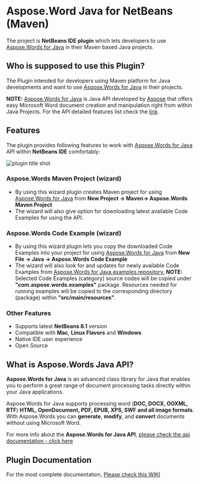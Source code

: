 ﻿

# **Aspose.Word Java for NetBeans (Maven)**

The project is **NetBeans IDE plugin**  which lets developers to use [Aspose.Words for Java](https://products.aspose.com/words/java) in their Maven based Java projects. 

## Who is supposed to use this **Plugin?**

The Plugin intended for developers using Maven platform for Java developments and want to use [Aspose.Words for Java](https://products.aspose.com/words/java) in their projects.

**NOTE:** [Aspose.Words for Java](https://products.aspose.com/words/java) is Java API developed by [Aspose](https://www.aspose.com/) that offers easy Microsoft Word document creation and manipulation right from within Java Projects. For the API detailed features list check the [link](https://docs.aspose.com/display/wordsjava/Aspose.Words+Features).

## **Features**

The plugin provides following features to work with [Aspose.Words for Java](https://products.aspose.com/words/java) API within **NetBeans IDE** comfortably:

![plugin title shot](http://i.imgur.com/ahtYw1V.png)

### Aspose.Words Maven Project (wizard)

*   By using this wizard plugin creates Maven project for using [Aspose.Words for Java](https://products.aspose.com/words/java) from **New Project -> Maven-> Aspose.Words Maven Project**
*   The wizard will also give option for downloading latest available Code Examples for using the API.

### Aspose.Words Code Example (wizard)

*   By using this wizard plugin lets you copy the downloaded Code Examples into your project for using [Aspose.Words for Java](https://products.aspose.com/words/java) from **New File -> Java -> Aspose.Words Code Example**
*   The wizard will also look for and updates for newly available Code Examples from [Aspose.Words for Java examples repository.](https://github.com/aspose-words/Aspose.Words-for-Java/tree/master/Examples)
     **NOTE:** Selected Code Examples (category) source codes will be copied under **"com.aspose.words.examples"** package. Resources needed for running examples will be copied to the corresponding directory (package) within **"src/main/resources"**.	    

### Other Features

*   Supports latest **NetBeans 8.1** version
*   Compatible with **Mac**, **Linux Flavors** and **Windows**
*   Native IDE user experience
*   Open Source

## What is Aspose.Words Java API?

**Aspose.Words for Java** is an advanced class library for Java that enables you to perform a great range of document processing tasks directly within your Java applications.

Aspose.Words for Java supports processing word (**DOC, DOCX, OOXML, RTF**) **HTML, OpenDocument, PDF, EPUB, XPS, SWF and all image formats**. With Aspose.Words you can **generate**, **modify**, and **convert** documents without using Microsoft Word.

For more info about the **Aspose.Words for Java API**, [please check the api documentation - click here](https://docs.aspose.com/display/wordsjava/Home)

## Plugin Documentation

For the most complete documentation,  [Please check this WIKI](https://docs.aspose.com/display/wordsjava/Aspose.Words+Java+for+NetBeans+(Maven))
